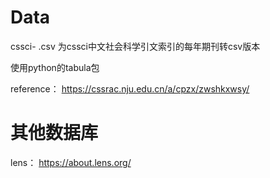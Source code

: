 # Data
cssci- .csv 为cssci中文社会科学引文索引的每年期刊转csv版本

使用python的tabula包

reference：
https://cssrac.nju.edu.cn/a/cpzx/zwshkxwsy/



# 其他数据库
lens：
https://about.lens.org/
